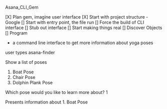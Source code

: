 Asana_CLI_Gem

[X] Plan gem, imagine user interface
[X] Start with project structure - Google
[] Start with entry point, the file run
[] Force the build of CLI interface
[] Stub out interface
[] Start making things real
[] Discover Objects
[] Program

- a command line interface to get more information about yoga poses

user types asana-finder

Show a list of poses

1. Boat Pose
2. Chair Pose
3. Dolphin Plank Pose

Which pose would you like to learn more about?
1

Presents information about 1. Boat Pose
